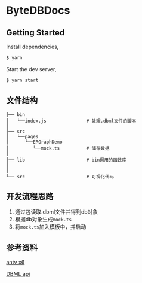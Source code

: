 # ByteDBDocs

## Getting Started

Install dependencies,

```bash
$ yarn
```

Start the dev server,

```bash
$ yarn start
```

## 文件结构

```
├── bin
│   └──index.js               # 处理.dbml文件的脚本
│
├── src
│   └──pages
│      └──ERGraphDemo
│         └──mock.ts          # 储存数据
│   
├── lib                       # bin调用的函数库
│
│   
└── src                       # 可视化代码
```

## 开发流程思路

1. 通过包读取.dbml文件并得到db对象
2. 根据db对象生成`mock.ts`
3. 将`mock.ts`加入模板中，并启动

## 参考资料

[antv x6](https://x6.antv.vision/zh/docs/tutorial/about)

[DBML api](https://www.dbml.org/js-module/#api)
